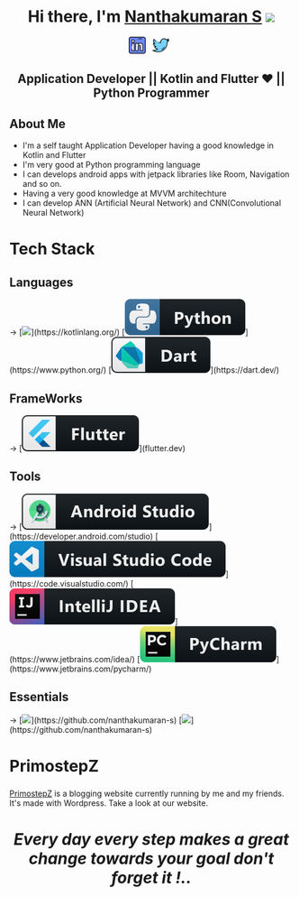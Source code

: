 <div align="center">
   <h1>Hi there, I'm <a href="https://nanthakumaran.now.sh/">Nanthakumaran S</a> <img src="https://media.giphy.com/media/hvRJCLFzcasrR4ia7z/giphy.gif" width="25px"> </h1>
</div>

<p align='center'>
   <a href="https://www.linkedin.com/in/nanthakumaran-senthil-nathan-6aa65b191/"><img height="30" src="https://raw.githubusercontent.com/8bithemant/8bithemant/master/linkedin.png?raw=true"></a>&nbsp;&nbsp;
<a href="https://twitter.com/nanthakumaran_/"><img height="30" src="https://raw.githubusercontent.com/8bithemant/8bithemant/master/twitter.png?raw=true"></a>&nbsp;&nbsp;
 </p>

## <p align='center'>Application Developer || Kotlin and Flutter ❤ || Python Programmer </p>

## About Me
- I'm a self taught Application Developer having a good knowledge in Kotlin and Flutter
- I'm very good at Python programming language
- I can develops android apps with jetpack libraries like Room, Navigation and so on.
- Having a very good knowledge at MVVM architechture
- I can develop ANN (Artificial Neural Network) and CNN(Convolutional Neural Network)

## <h1> Tech Stack </h1>

<h2>Languages</h2> -> [<img src="https://img.shields.io/badge/-Kotlin-black?style=flat&logo=kotlin" width="100px">](https://kotlinlang.org/)
  [<img src="https://github.com/MikeCodesDotNET/ColoredBadges/raw/master/svg/dev/languages/python.svg" >](https://www.python.org/)
  [<img src="https://github.com/MikeCodesDotNET/ColoredBadges/raw/master/svg/dev/languages/dart_colour.svg" >](https://dart.dev/)


<h2>FrameWorks</h2> -> [<img src="https://github.com/MikeCodesDotNET/ColoredBadges/raw/master/svg/dev/frameworks/flutter.svg">](flutter.dev)


<h2>Tools</h2> -> [<img src="https://github.com/MikeCodesDotNET/ColoredBadges/raw/master/svg/dev/tools/android_studio_colour.svg" >](https://developer.android.com/studio)
   [<img src="https://github.com/MikeCodesDotNET/ColoredBadges/raw/master/svg/dev/tools/visualstudio_code.svg">](https://code.visualstudio.com/)
   [<img src="https://github.com/MikeCodesDotNET/ColoredBadges/raw/master/svg/dev/tools/jetbrains_intellij.svg">](https://www.jetbrains.com/idea/)
   [<img src="https://github.com/MikeCodesDotNET/ColoredBadges/raw/master/svg/dev/tools/jetbrains_pycharm.svg">](https://www.jetbrains.com/pycharm/)

<h2>Essentials</h2> -> [<img src="https://img.shields.io/badge/-Git-black?style=flat&logo=git" width="65px" >](https://github.com/nanthakumaran-s) [<img src="https://img.shields.io/badge/-GitHub-181717?style=flat&logo=github" width="100px" >](https://github.com/nanthakumaran-s)

# PrimostepZ <h3> 
[PrimostepZ](https://primostepz.come)</h3>  is a blogging website currently running by me and my friends. It's made with Wordpress. Take a look at our website.

<h1 align='center'><i>Every day every step makes a great change towards your goal don't forget it !..</i></h1>

[![]()](https://github.com/nanthakumaran-s)
